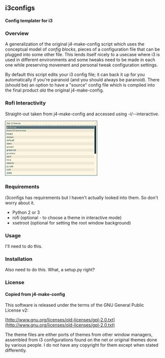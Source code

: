 ## i3configs

#### Config templater for i3

### Overview

A generalization of the original j4-make-config script which uses the conceptual 
model of *config blocks*, pieces of a configuration file that can be plugged into some other file. 
This lends itself nicely to a usecase where i3 is used in different environments and some tweaks need 
to be made in each one while preserving movement and personal tweak configuration settings. 

By default this script edits your i3 config file; it can back it up for you automatically if you're paranoid 
(and you should always be paranoid). There (should be) an option to have a "source" config file which is 
compiled into the final product *ala* the original j4-make-config.

### Rofi Interactivity
Straight-out taken from j4-make-config and accessed using -i/-\-interactive.

<a href="https://raw.githubusercontent.com/okraits/j4-make-config/master/rofi.png"><img src="rofi.png" alt="rofi.png" width="300"/></a>

### Requirements

i3configs has requirements but I haven't actually looked into them. So don't worry about it.

- Python 2 or 3
- rofi (optional - to choose a theme in interactive mode)
- xsetroot (optional for setting the root window background)

### Usage

I'll need to do this.

### Installation

Also need to do this. What, a setup.py right?

### License

#### Copied from j4-make-config

This software is released under the terms of the
GNU General Public License v2:

[http://www.gnu.org/licenses/old-licenses/gpl-2.0.txt](http://www.gnu.org/licenses/old-licenses/gpl-2.0.txt)

The theme files are either ports of themes from other window managers,
assembled from i3 configurations found on the net or original themes
done by various people. I do not have any copyright for them except when
stated differently.
